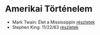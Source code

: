 # Amerikai Történelem

- Mark Twain: Élet a Mississippin [részletek](../_details/Mark%20Twain.md#id_937)
- Stephen King: 11/22/63 [részletek](../_details/Stephen%20King.md#id_523)